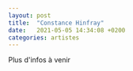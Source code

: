 ```yaml
---
layout: post
title:  "Constance Hinfray"
date:   2021-05-05 14:34:08 +0200
categories: artistes
---
```

Plus d'infos à venir
